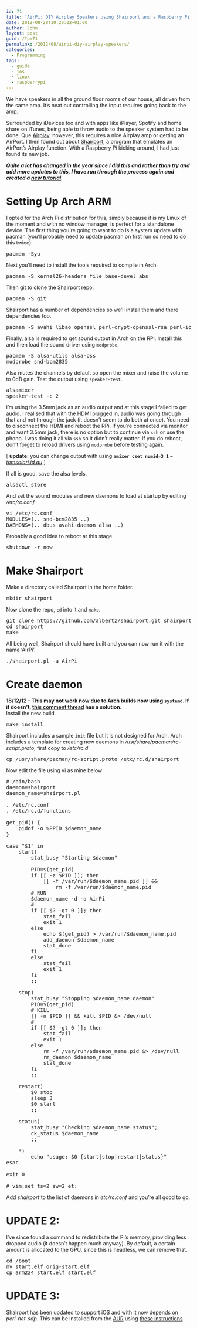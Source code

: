 ```yaml
---
id: 71
title: 'AirPi: DIY Airplay Speakers using Shairport and a Raspberry Pi'
date: 2012-08-28T10:20:02+01:00
author: John
layout: post
guid: /?p=71
permalink: /2012/08/airpi-diy-airplay-speakers/
categories:
  - Programming
tags:
  - guide
  - ios
  - linux
  - raspberrypi
---
```

We have speakers in all the ground floor rooms of our house, all driven from the same amp. It&#8217;s neat but controlling the input requires going back to the amp.

Surrounded by iDevices too and with apps like iPlayer, Spotify and home share on iTunes, being able to throw audio to the speaker system had to be done. Que [Airplay](http://www.apple.com/uk/itunes/airplay/), however, this requires a nice Airplay amp or getting an AirPort. I then found out about [Shairport](https://github.com/albertz/shairport), a program that emulates an AirPort&#8217;s Airplay function. With a Raspberry Pi kicking around, I had just found its new job.  
<!--more-->

**_Quite a lot has changed in the year since I did this and rather than try and add more updates to this, I have run through the process again and created a [new tutorial](/2013/05/airpi-diy-airplay-speakers-using-shairport-and-a-raspberry-pi-updated/)._**

# Setting Up Arch ARM

I opted for the Arch Pi distribution for this, simply because it is my Linux of the moment and with no window manager, is perfect for a standalone device. The first thing you&#8217;re going to want to do is a system update with pacman (you&#8217;ll probably need to update pacman on first run so need to do this twice).

<pre>pacman -Syu</pre>

Next you&#8217;ll need to install the tools required to compile in Arch.

<pre>pacman -S kernel26-headers file base-devel abs</pre>

Then git to clone the Shairport repo.

<pre>pacman -S git</pre>

Shairport has a number of dependencies so we&#8217;ll install them and there dependencies too.

<pre>pacman -S avahi libao openssl perl-crypt-openssl-rsa perl-io-socket-inet6 perl-libwww</pre>

Finally, alsa is required to get sound output in Arch on the RPi. Install this and then load the sound driver using `modprobe`.

<pre>pacman -S alsa-utils alsa-oss
modprobe snd-bcm2835</pre>

Alsa mutes the channels by default so open the mixer and raise the volume to 0dB gain. Test the output using `speaker-test`.

<pre>alsamixer
speaker-test -c 2</pre>

I&#8217;m using the 3.5mm jack as an audio output and at this stage I failed to get audio. I realised that with the HDMI plugged in, audio was going through that and not through the jack (it doesn&#8217;t seem to do both at once). You need to disconnect the HDMI and reboot the RPi. If you&#8217;re connected via monitor and want 3.5mm jack, there is no option but to continue via `ssh` or use the phono. I was doing it all via `ssh` so it didn&#8217;t really matter. If you do reboot, don&#8217;t forget to reload drivers using `modprobe` before testing again.

[ **update:** you can change output with using **`amixer cset numid=3 1`** &#8211; _[tomsolari.id.au](http://tomsolari.id.au/post/27169019561/airplay-music-streaming-on-raspberry-pi)_[](http://tomsolari.id.au/post/27169019561/airplay-music-streaming-on-raspberry-pi) ]

If all is good, save the alsa levels.

<pre>alsactl store</pre>

And set the sound modules and new daemons to load at startup by editing _/etc/rc.conf_

<pre>vi /etc/rc.conf
MODULES=(.. snd-bcm2835 ..)
DAEMONS=(.. dbus avahi-daemon alsa ..)</pre>

Probably a good idea to reboot at this stage.

<pre>shutdown -r now</pre>

# Make Shairport

Make a directory called Shairport in the home folder.

<pre>mkdir shairport</pre>

Now clone the repo, `cd` into it and `make`.

<pre>git clone https://github.com/albertz/shairport.git shairport
cd shairport
make</pre>

All being well, Shairport should have built and you can now run it with the name &#8216;AirPi&#8217;.

<pre>./shairport.pl -a AirPi</pre>

# Create daemon

**18/12/12 &#8211; This may not work now due to Arch builds now using `systemd`. If it doesn&#8217;t, [this comment thread](/2012/08/airpi-diy-airplay-speakers/#comment-18) has a solution.**  
Install the new build

<pre>make install</pre>

Shairport includes a sample `init` file but it is not designed for Arch. Arch includes a template for creating new daemons in _/usr/share/pacman/rc-script.proto_, first copy to _/etc/rc.d_

<pre>cp /usr/share/pacman/rc-script.proto /etc/rc.d/shairport</pre>

Now edit the file using vi as mine below

<pre>#!/bin/bash
daemon=shairport
daemon_name=shairport.pl

. /etc/rc.conf
. /etc/rc.d/functions

get_pid() {
    pidof -o %PPID $daemon_name
}

case "$1" in
    start)
        stat_busy "Starting $daemon"

        PID=$(get_pid)
        if [[ -z $PID ]]; then
            [[ -f /var/run/$daemon_name.pid ]] &&
                rm -f /var/run/$daemon_name.pid
        # RUN
        $daemon_name -d -a AirPi
        #
        if [[ $? -gt 0 ]]; then
            stat_fail
            exit 1
        else
            echo $(get_pid) &gt; /var/run/$daemon_name.pid
            add_daemon $daemon_name
            stat_done
        fi
        else
            stat_fail
            exit 1
        fi
        ;;

    stop)
        stat_busy "Stopping $daemon_name daemon"
        PID=$(get_pid)
        # KILL
        [[ -n $PID ]] && kill $PID &&gt; /dev/null
        #
        if [[ $? -gt 0 ]]; then
            stat_fail
            exit 1
        else
            rm -f /var/run/$daemon_name.pid &&gt; /dev/null
            rm_daemon $daemon_name
            stat_done
        fi
        ;;

    restart)
        $0 stop
        sleep 3
        $0 start
        ;;

    status)
        stat_busy "Checking $daemon_name status";
        ck_status $daemon_name
        ;;

    *)
        echo "usage: $0 {start|stop|restart|status}"
esac

exit 0

# vim:set ts=2 sw=2 et:</pre>

Add _shairport_ to the list of daemons in _etc/rc.conf_ and you&#8217;re all good to go.



# UPDATE 2:

I&#8217;ve since found a command to redistribute the Pi&#8217;s memory, providing less dropped audio (it doesn&#8217;t happen much anyway). By default, a certain amount is allocated to the GPU, since this is headless, we can remove that.

<pre>cd /boot
mv start.elf orig-start.elf
cp arm224_start.elf start.elf</pre>

# UPDATE 3:

Shairport has been updated to support iOS and with it now depends on _perl-net-sdp_. This can be installed from the [AUR](http://aur.archlinux.org/packages.php?ID=63217&detail=1) using [these instructions](https://wiki.archlinux.org/index.php/Arch_User_Repository)
